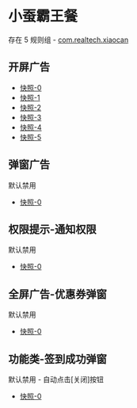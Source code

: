 # 小蚕霸王餐

存在 5 规则组 - [com.realtech.xiaocan](/src/apps/com.realtech.xiaocan.ts)

## 开屏广告

- [快照-0](https://i.gkd.li/import/12843368)
- [快照-1](https://i.gkd.li/import/13363222)
- [快照-2](https://i.gkd.li/import/13363246)
- [快照-3](https://i.gkd.li/import/12854728)
- [快照-4](https://i.gkd.li/import/13694858)
- [快照-5](https://i.gkd.li/import/13794403)

## 弹窗广告

默认禁用

- [快照-0](https://i.gkd.li/import/13694864)

## 权限提示-通知权限

默认禁用

- [快照-0](https://i.gkd.li/import/14196198)

## 全屏广告-优惠券弹窗

默认禁用

- [快照-0](https://i.gkd.li/import/14196232)

## 功能类-签到成功弹窗

默认禁用 - 自动点击[关闭]按钮

- [快照-0](https://i.gkd.li/import/14290847)
